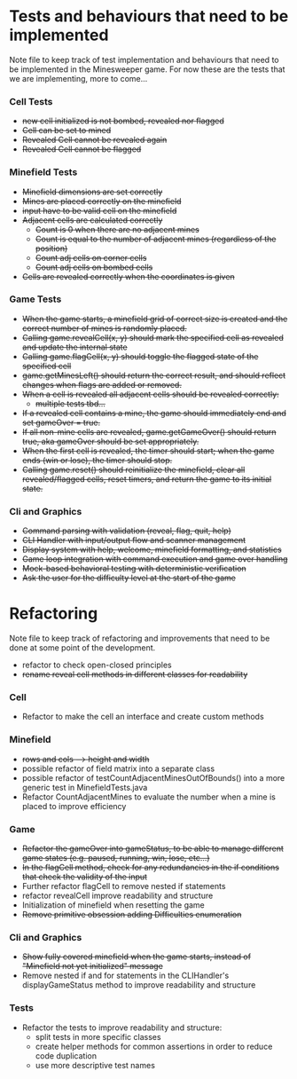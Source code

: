 # Tests and behaviours that need to be implemented

Note file to keep track of test implementation and behaviours that need to be implemented in the Minesweeper game.
For now these are the tests that we are implementing, more to come...

### Cell Tests
- ~~new cell initialized is not bombed, revealed nor flagged~~
- ~~Cell can be set to mined~~
- ~~Revealed Cell cannot be revealed again~~
- ~~Revealed Cell cannot be flagged~~

### Minefield Tests
- ~~Minefield dimensions are set correctly~~
- ~~Mines are placed correctly on the minefield~~
- ~~input have to be valid cell on the minefield~~
- ~~Adjacent cells are calculated correctly~~
    - ~~Count is 0 when there are no adjacent mines~~
    - ~~Count is equal to the number of adjacent mines (regardless of the position)~~
    -  ~~Count adj cells on corner cells~~
    - ~~Count adj cells on bombed cells~~
- ~~Cells are revealed correctly when the coordinates is given~~

### Game Tests
- ~~When the game starts, a minefield grid of correct size is created and the correct number of mines is randomly placed.~~
- ~~Calling game.revealCell(x, y) should mark the specified cell as revealed and update the internal state~~
- ~~Calling game.flagCell(x, y) should toggle the flagged state of the specified cell~~
- ~~game.getMinesLeft() should return the correct result, and should reflect changes when flags are added or removed.~~
- ~~When a cell is revealed all adjacent cells should be revealed correctly:~~
  - ~~multiple tests tbd...~~
- ~~If a revealed cell contains a mine, the game should immediately end and set gameOver = true.~~
- ~~If all non-mine cells are revealed, game.getGameOver() should return true, aka gameOver should be set appropriately.~~
- ~~When the first cell is revealed, the timer should start; when the game ends (win or lose), the timer should stop.~~
- ~~Calling game.reset() should reinitialize the minefield, clear all revealed/flagged cells, reset timers, and return the game to its initial state.~~

### Cli and Graphics
- ~~Command parsing with validation (reveal, flag, quit, help)~~
- ~~CLI Handler with input/output flow and scanner management~~
- ~~Display system with help, welcome, minefield formatting, and statistics~~
- ~~Game loop integration with command execution and game over handling~~
- ~~Mock-based behavioral testing with deterministic verification~~
- ~~Ask the user for the difficulty level at the start of the game~~

# Refactoring

Note file to keep track of refactoring and improvements that need to be done at some point of the development.

- refactor to check open-closed principles
- ~~rename reveal cell methods in different classes for readability~~


### Cell
- Refactor to make the cell an interface and create custom methods

### Minefield
- ~~rows and cols --> height and width~~
- possible refactor of field matrix into a separate class
- possible refactor of testCountAdjacentMinesOutOfBounds() into a more generic test in MinefieldTests.java
- Refactor CountAdjacentMines to evaluate the number when a mine is placed to improve efficiency

### Game
- ~~Refactor the gameOver into gameStatus, to be able to manage different game states (e.g. paused, running, win, lose, etc...)~~
- ~~In the flagCell method, check for any redundancies in the if conditions that check the validity of the input~~
- Further refactor flagCell to remove nested if statements
- refactor revealCell improve readability and structure
- Initialization of minefield when resetting the game
- ~~Remove primitive obsession adding Difficulties enumeration~~

### Cli and Graphics
- ~~Show fully covered minefield when the game starts, instead of "Minefield not yet initialized" message~~
- Remove nested if and for statements in the CLIHandler's displayGameStatus method to improve readability and structure

### Tests
- Refactor the tests to improve readability and structure:
  - split tests in more specific classes
  - create helper methods for common assertions in order to reduce code duplication
  - use more descriptive test names



